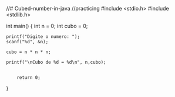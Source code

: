 //# Cubed-number-in-java
//practicing
#include <stdio.h>
#include <stdlib.h>

int main()
{
    int n = 0;
    int cubo = 0;

    printf("Digite o numero: ");
    scanf("%d", &n);

    cubo = n * n * n;

    printf("\nCubo de %d = %d\n", n,cubo);


        return 0;
}
